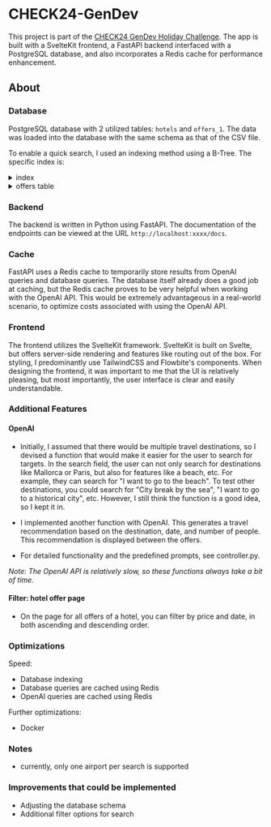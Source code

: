 # CHECK24-GenDev

This project is part of the [CHECK24 GenDev Holiday Challenge](https://github.com/check24-scholarships/holiday-challenge).
The app is built with a SvelteKit frontend, a FastAPI backend interfaced with a PostgreSQL database, and also incorporates a Redis cache for performance enhancement.

## About

### Database

PostgreSQL database with 2 utilized tables: `hotels` and `offers_1`.
The data was loaded into the database with the same schema as that of the CSV file.

To enable a quick search, I used an indexing method using a B-Tree. The specific index is:

<details> 
<summary>index</summary>

`"idx_offers_optimized_new_2" btree (outbounddepartureairport, countadults, countchildren, outbounddeparturedatetime, inboundarrivaldatetime, hotelid DESC)`

</details>

<details>
  <summary>offers table</summary>

```
                                 Table "public.offers_1"
          Column           |            Type             | Collation | Nullable | Default
---------------------------+-----------------------------+-----------+----------+---------
 hotelid                   | integer                     |           |          |
 outbounddeparturedatetime | timestamp without time zone |           |          |
 inbounddeparturedatetime  | text                        |           |          |
 countadults               | integer                     |           |          |
 countchildren             | integer                     |           |          |
 price                     | integer                     |           |          |
 inbounddepartureairport   | text                        |           |          |
 outboundarrivalairport    | text                        |           |          |
 inboundarrivaldatetime    | timestamp without time zone |           |          |
 outbounddepartureairport  | text                        |           |          |
 inboundarrivalairport     | text                        |           |          |
 outboundarrivaldatetime   | text                        |           |          |
 mealtype                  | text                        |           |          |
 oceanview                 | boolean                     |           |          |
 roomtype                  | text                        |           |          |
Indexes:
    "idx_offers_optimized_new_2" btree (outbounddepartureairport, countadults, countchildren, outbounddeparturedatetime, inboundarrivaldatetime, hotelid DESC)
```

</details>

### Backend

The backend is written in Python using FastAPI. The documentation of the endpoints can be viewed at the URL `http://localhost:xxxx/docs`.

### Cache

FastAPI uses a Redis cache to temporarily store results from OpenAI queries and database queries. The database itself already does a good job at caching, but the Redis cache proves to be very helpful when working with the OpenAI API. This would be extremely advantageous in a real-world scenario, to optimize costs associated with using the OpenAI API.

### Frontend

The frontend utilizes the SvelteKit framework. SvelteKit is built on Svelte, but offers server-side rendering and features like routing out of the box. For styling, I predominantly use TailwindCSS and Flowbite's components.
When designing the frontend, it was important to me that the UI is relatively pleasing, but most importantly, the user interface is clear and easily understandable.

### Additional Features

#### OpenAI

- Initially, I assumed that there would be multiple travel destinations, so I devised a function that would make it easier for the user to search for targets. In the search field, the user can not only search for destinations like Mallorca or Paris, but also for features like a beach, etc. For example, they can search for "I want to go to the beach". To test other destinations, you could search for "City break by the sea", "I want to go to a historical city", etc. However, I still think the function is a good idea, so I kept it in.

- I implemented another function with OpenAI. This generates a travel recommendation based on the destination, date, and number of people. This recommendation is displayed between the offers.
- For detailed functionality and the predefined prompts, see controller.py.

_Note: The OpenAI API is relatively slow, so these functions always take a bit of time._

#### Filter: hotel offer page

- On the page for all offers of a hotel, you can filter by price and date, in both ascending and descending order.

### Optimizations

Speed:

- Database indexing
- Database queries are cached using Redis
- OpenAI queries are cached using Redis

Further optimizations:

- Docker

### Notes

- currently, only one airport per search is supported

### Improvements that could be implemented

- Adjusting the database schema
- Additional filter options for search
